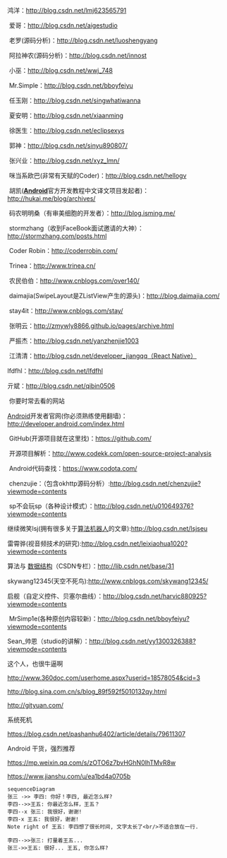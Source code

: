 鸿洋：<http://blog.csdn.net/lmj623565791> 

​    爱哥：<http://blog.csdn.net/aigestudio> 

​    老罗(源码分析)：<http://blog.csdn.net/luoshengyang> 

​    阿拉神农(源码分析)：<http://blog.csdn.net/innost>

​    小巫：<http://blog.csdn.net/wwj_748> 

​    Mr.Simple：<http://blog.csdn.net/bboyfeiyu> 

​    任玉刚：<http://blog.csdn.net/singwhatiwanna> 

​    夏安明：<http://blog.csdn.net/xiaanming> 

​    徐医生：<http://blog.csdn.net/eclipsexys> 

​    郭神：<http://blog.csdn.net/sinyu890807/> 

​    张兴业：<http://blog.csdn.net/xyz_lmn/> 

​    咪当系欧巴(非常有天赋的Coder)：<http://blog.csdn.net/hellogv>

 

​    胡凯([**Android**](http://lib.csdn.net/base/15)官方开发教程中文译文项目发起者)：<http://hukai.me/blog/archives/> 

​    码农明明桑（有审美细胞的开发者）：<http://blog.isming.me/>

​    stormzhang（收到FaceBook面试邀请的大神）：<http://stormzhang.com/posts.html> 

​    Coder Robin：<http://coderrobin.com/>

​    Trinea：<http://www.trinea.cn/> 

​    农民伯伯：<http://www.cnblogs.com/over140/> 

​    daimajia(SwipeLayout是ZListView产生的源头)：<http://blog.daimajia.com/> 

​    stay4it：<http://www.cnblogs.com/stay/>

​    张明云：<http://zmywly8866.github.io/pages/archive.html>

​    严振杰：<http://blog.csdn.net/yanzhenjie1003>

​    江清清：[http://blog.csdn.net/developer_jiangqq（React Native）](http://blog.csdn.net/developer_jiangqq)

   lfdfhl：<http://blog.csdn.net/lfdfhl>

   亓斌：<http://blog.csdn.net/qibin0506>



​    你要时常去看的网站

​    [ Android](http://lib.csdn.net/base/android)开发者官网(你必须熟练使用翻墙)：<http://developer.android.com/index.html> 

​    GitHub(开源项目就在这里找)：<https://github.com/> 

​    开源项目解析：<http://www.codekk.com/open-source-project-analysis> 

​    Android代码查找：<https://www.codota.com/> 

​    chenzujie：（包含okhttp源码分析）:<http://blog.csdn.net/chenzujie?viewmode=contents>

​    sp不会玩sp（各种设计模式）：<http://blog.csdn.net/u010649376?viewmode=contents>

   继续微笑lsj(拥有很多关于[算法](http://lib.csdn.net/base/datastructure)[机器人](http://lib.csdn.net/base/robot)的文章):<http://blog.csdn.net/lsjseu>

   雷霄骅(视音频技术的研究):<http://blog.csdn.net/leixiaohua1020?viewmode=contents>

   算法与 [ 数据结构](http://lib.csdn.net/base/datastructure)（CSDN专栏）：<http://lib.csdn.net/base/31>

   skywang12345(天空不死鸟):<http://www.cnblogs.com/skywang12345/>

   启舰（自定义控件、贝塞尔曲线）：<http://blog.csdn.net/harvic880925?viewmode=contents>

​     MrSimp1e(各种原创内容较新)：<http://blog.csdn.net/bboyfeiyu?viewmode=contents>

Sean_帅恩（studio的讲解）：<http://blog.csdn.net/yy1300326388?viewmode=contents>







这个人，也很牛逼啊

http://www.360doc.com/userhome.aspx?userid=18578054&cid=3



http://blog.sina.com.cn/s/blog_89f592f5010132qy.html



http://gityuan.com/



系统死机

https://blog.csdn.net/pashanhu6402/article/details/79611307





Android 干货，强烈推荐

https://mp.weixin.qq.com/s/zOTO6z7bvHGhN0lhTMvR8w



https://www.jianshu.com/u/ea1bd4a0705b







```mermaid
sequenceDiagram
张三 ->> 李四: 你好！李四, 最近怎么样?
李四-->>王五: 你最近怎么样，王五？
李四--x 张三: 我很好，谢谢!
李四-x 王五: 我很好，谢谢!
Note right of 王五: 李四想了很长时间, 文字太长了<br/>不适合放在一行.

李四-->>张三: 打量着王五...
张三->>王五: 很好... 王五, 你怎么样?
```